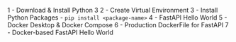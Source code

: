 1 - Download & Install Python 3
2 - Create Virtual Environment
3 - Install Python Packages - `pip install <package-name>`
4 - FastAPI Hello World
5 - Docker Desktop & Docker Compose
6 - Production DockerFile for FastAPI
7 - Docker-based FastAPI Hello World